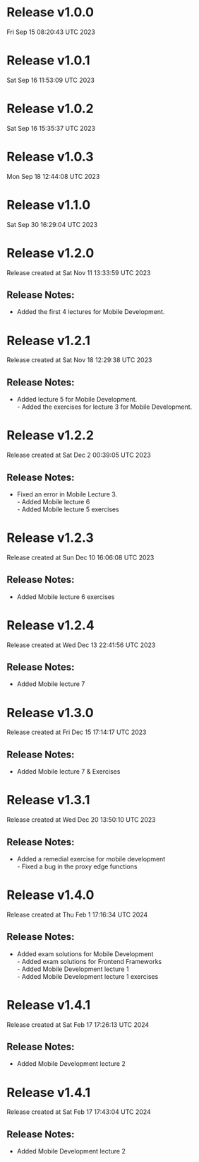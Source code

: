 # Release v1.0.0
Fri Sep 15 08:20:43 UTC 2023

# Release v1.0.1
Sat Sep 16 11:53:09 UTC 2023

# Release v1.0.2
Sat Sep 16 15:35:37 UTC 2023

# Release v1.0.3
Mon Sep 18 12:44:08 UTC 2023

# Release v1.1.0
Sat Sep 30 16:29:04 UTC 2023
# Release v1.2.0
Release created at Sat Nov 11 13:33:59 UTC 2023
## Release Notes:


- Added the first 4 lectures for Mobile Development.


# Release v1.2.1
Release created at Sat Nov 18 12:29:38 UTC 2023
## Release Notes:


- Added lecture 5 for Mobile Development.<br/>- Added the exercises for lecture 3 for Mobile Development.


# Release v1.2.2
Release created at Sat Dec  2 00:39:05 UTC 2023
## Release Notes:


- Fixed an error in Mobile Lecture 3.<br/>- Added Mobile lecture 6<br/>- Added Mobile lecture 5 exercises


# Release v1.2.3
Release created at Sun Dec 10 16:06:08 UTC 2023
## Release Notes:


- Added Mobile lecture 6 exercises


# Release v1.2.4
Release created at Wed Dec 13 22:41:56 UTC 2023
## Release Notes:


- Added Mobile lecture 7


# Release v1.3.0
Release created at Fri Dec 15 17:14:17 UTC 2023
## Release Notes:


- Added Mobile lecture 7 & Exercises


# Release v1.3.1
Release created at Wed Dec 20 13:50:10 UTC 2023
## Release Notes:


- Added a remedial exercise for mobile development<br/>- Fixed a bug in the proxy edge functions


# Release v1.4.0
Release created at Thu Feb  1 17:16:34 UTC 2024
## Release Notes:


- Added exam solutions for Mobile Development<br/>- Added exam solutions for Frontend Frameworks<br/>- Added Mobile Development lecture 1<br/>- Added Mobile Development lecture 1 exercises


# Release v1.4.1
Release created at Sat Feb 17 17:26:13 UTC 2024
## Release Notes:


- Added Mobile Development lecture 2


# Release v1.4.1
Release created at Sat Feb 17 17:43:04 UTC 2024
## Release Notes:


- Added Mobile Development lecture 2


